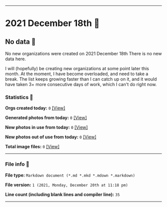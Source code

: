 
***

# 2021 December 18th 📅

## No data 🚫

No new organizations were created on 2021 December 18th There is no new data here.

I will (hopefully) be creating new organizations at some point later this month. At the moment, I have become overloaded, and need to take a break. The list keeps growing faster than I can catch up on it, and it would have taken 3+ more consecutive days of work, which I can't do right now.

### Statistics 📝

**Orgs created today:** `0` [[View]](/NewOrgs/2021/12_December/README.md#december-18th-2021)

**Generated photos from today:** `0` [[View]](/OrganizationGraphics/ByDate/2021/12_December/18/Generated/)

**New photos in use from today:** `0` [[View]](/OrganizationGraphics/ByDate/2021/12_December/18/Used/)

**New photos out of use from today:** `0` [[View]](/OrganizationGraphics/ByDate/2021/12_December/18/Unused/)

**Total image files:** `0` [[View]](/OrganizationGraphics/ByDate/2021/12_December/18/)

***

### File info 📜

**File type:** `Markdown document (*.md *.mkd *.mdown *.markdown)`

**File version:** `1 (2021, Monday, December 20th at 11:18 pm)`

**Line count (including blank lines and compiler line):** `35`

***
